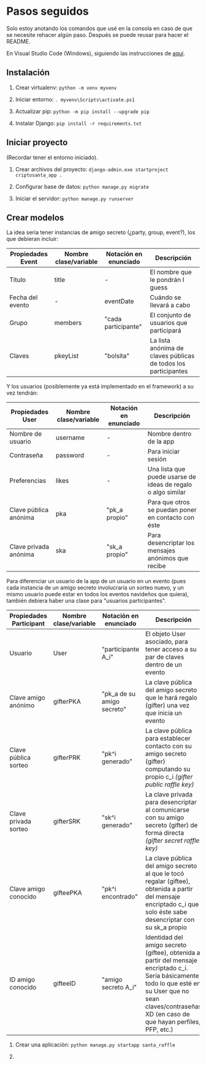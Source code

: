 # Pasos seguidos

Solo estoy anotando los comandos que usé en la consola en caso de que se necesite rehacer algún paso. Después se puede reusar para hacer el README.

En Visual Studio Code (Windows), siguiendo las instrucciones de [aquí](https://tutorial.djangogirls.org/es/django_installation/).

## Instalación

1. Crear virtualenv:
 `python -m venv myvenv`

2. Iniciar entorno:
`. myvenv\Scripts\activate.ps1`

3. Actualizar pip:
`python -m pip install --upgrade pip`

4. Instalar Django:
`pip install -r requirements.txt`


## Iniciar proyecto

(Recordar tener el entorno iniciado).

1. Crear archivos del proyecto:
`django-admin.exe startproject criptosanta_app .`

2. Configurar base de datos:
`python manage.py migrate`

3. Iniciar el servidor:
`python manage.py runserver`


## Crear modelos

La idea sería tener instancias de amigo secreto (¿party, group, event?), los que debieran incluir:

| Propiedades Event | Nombre clase/variable | Notación en enunciado | Descripción |
|-------------------|-----------------------|-----------------------|-------------|
| Título | title | - | El nombre que le pondrán I guess |
| Fecha del evento | - | eventDate | Cuándo se llevará a cabo |
| Grupo | members | "cada participante" | El conjunto de usuarios que participará |
| Claves | pkeyList | "bolsita" | La lista anónima de claves públicas de todos los participantes |

Y los usuarios (posiblemente ya está implementado en el framework) a su vez tendrán:

| Propiedades User | Nombre clase/variable | Notación en enunciado | Descripción |
|------------------|-----------------------|-----------------------|-------------|
| Nombre de usuario | username | - | Nombre dentro de la app |
| Contraseña | password | - | Para iniciar sesión |
| Preferencias | likes | - | Una lista que puede usarse de ideas de regalo o algo similar |
| Clave pública anónima | pka | "pk_a propio" | Para que otros se puedan poner en contacto con éste |
| Clave privada anónima | ska | "sk_a propio" | Para desencriptar los mensajes anónimos que recibe |

Para diferenciar un usuario de la app de un usuario en un evento (pues cada instancia de un amigo secreto involucraría un sorteo nuevo, y un mismo usuario puede estar en todos los eventos navideños que quiera), también debiera haber una clase para "usuarios participantes".

| Propiedades Participant | Nombre clase/variable | Notación en enunciado | Descripción |
|-------------------------|-----------------------|-----------------------|-------------|
| Usuario | User | "participante A_i" | El objeto User asociado, para tener acceso a su par de claves dentro de un evento |
| Clave amigo anónimo | gifterPKA | "pk_a de su amigo secreto" | La clave pública del amigo secreto que le hará regalo (gifter) una vez que inicia un evento |
| Clave pública sorteo | gifterPRK | "pk^i generado" | La clave pública para establecer contacto con su amigo secreto (gifter) computando su propio c_i *(gifter public raffle key)* |
| Clave privada sorteo | gifterSRK | "sk^i generado" | La clave privada para desencriptar al comunicarse con su amigo secreto (gifter) de forma directa *(gifter secret raffle key)* |
| Clave amigo conocido | gifteePKA | "pk^i encontrado" | La clave pública del amigo secreto al que le tocó regalar (giftee), obtenida a partir del mensaje encriptado c_i que solo éste sabe desencriptar con su sk_a propio |
| ID amigo conocido | gifteeID | "amigo secreto A_i" | Identidad del amigo secreto (giftee), obtenida a partir del mensaje encriptado c_i. Sería básicamente todo lo que esté en su User que no sean claves/contraseñas XD (en caso de que hayan perfiles, PFP, etc.) |

1. Crear una aplicación:
`python manage.py startapp santa_raffle`

2. 


